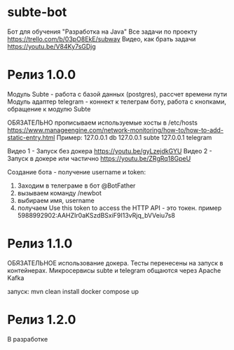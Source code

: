 # subte-bot

Бот для обучения "Разработка на Java"
Все задачи по проекту https://trello.com/b/03pO8EkE/subway
Видео, как брать задачи https://youtu.be/V84Ky7sGDjg

# Релиз 1.0.0
Модуль Subte - работа с базой данных (postgres), рассчет времени пути
Модуль адаптер telegram - коннект к телеграм боту, работа с кнопками, обращение к модулю Subte

ОБЯЗАТЕЛЬНО прописываем используемые хосты в /etc/hosts
https://www.manageengine.com/network-monitoring/how-to/how-to-add-static-entry.html
Пример:
127.0.0.1       db
127.0.0.1       subte
127.0.0.1       telegram

Видео 1 - Запуск без докера https://youtu.be/gyLzejdkGYU
Видео 2 - Запуск в докере или частично https://youtu.be/ZRgRq18GpeU

Создание бота - получение username и token:
1) Заходим в телеграме в бот @BotFather
2) вызываем команду /newbot
3) выбираем имя, username
4) получаем Use this token to access the HTTP API - это токен. пример 5988992902:AAHZIr0aKSzdBSxiF9I13vRjq_bVVeiu7s8

# Релиз 1.1.0

ОБЯЗАТЕЛЬНОЕ использование докера. Тесты перенесены на запуск в контейнерах. Микросервисы subte и telegram
общаются через Apache Kafka

запуск:
mvn clean install
docker compose up

# Релиз 1.2.0

В разработке
